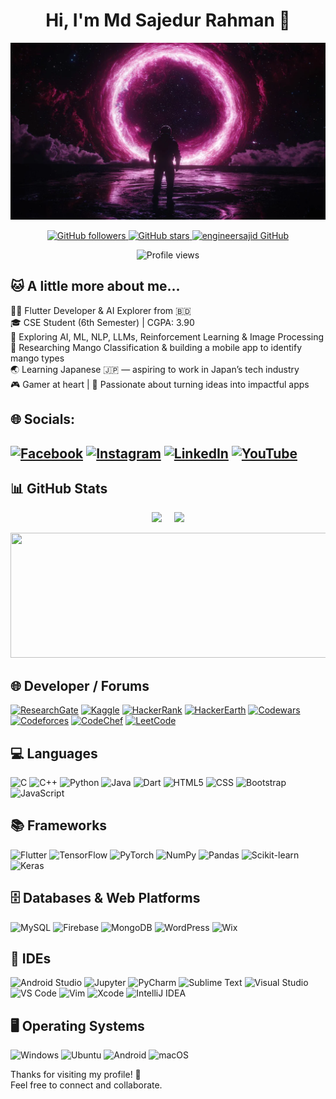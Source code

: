 <h1 align="center">Hi, I'm Md Sajedur Rahman 👋</h1>

<p align="center">
  <img src="space-traveler-horizon-ai-1920x1080-v0-es31zqkvpz2f1.webp" alt="retro futuristic banner" />
</p>

<p align="center">
  <a href="https://github.com/engineersajid">
    <img src="https://img.shields.io/github/followers/engineersajid?label=Followers&style=social" alt="GitHub followers" />
  </a>
  <a href="https://github.com/engineersajid">
    <img src="https://img.shields.io/github/stars/engineersajid?label=Stars&style=social" alt="GitHub stars" />
  </a>
  <a href="https://github.com/engineersajid">
    <img src="https://img.shields.io/badge/GitHub-engineersajid-blue?style=flat&logo=github" alt="engineersajid GitHub" />
  </a>
</p>

<p align="center">
  <img src="https://komarev.com/ghpvc/?username=engineersajid&label=Profile%20views&color=brightgreen" alt="Profile views" />
</p>

## 🐱 A little more about me...

👨‍💻 Flutter Developer & AI Explorer from 🇧🇩  
🎓 CSE Student (6th Semester) | CGPA: 3.90  
🧠 Exploring AI, ML, NLP, LLMs, Reinforcement Learning & Image Processing  
🥭 Researching Mango Classification & building a mobile app to identify mango types  
🌏 Learning Japanese 🇯🇵 — aspiring to work in Japan’s tech industry  
🎮 Gamer at heart | 🚀 Passionate about turning ideas into impactful apps  




## 🌐 Socials:

[![Facebook](https://img.shields.io/badge/Facebook-1877F2?style=for-the-badge&logo=facebook&logoColor=white)](https://facebook.com/programmer.sajid)
[![Instagram](https://img.shields.io/badge/Instagram-E4405F?style=for-the-badge&logo=instagram&logoColor=white)](https://instagram.com/developersajid)
[![LinkedIn](https://img.shields.io/badge/LinkedIn-0A66C2?style=for-the-badge&logo=linkedin&logoColor=white)](https://linkedin.com/in/developersajid)
[![YouTube](https://img.shields.io/badge/YouTube-FF0000?style=for-the-badge&logo=youtube&logoColor=white)](https://youtube.com/@explorermotivation)
---

## 📊 GitHub Stats

<p align="center">
  <img src="https://github-readme-stats.vercel.app/api?username=engineersajid&show_icons=true&theme=dark&count_private=true&hide_rank=false&card_width=300" height="200px" />
  &nbsp;&nbsp;&nbsp;
  <img src="https://github-readme-stats.vercel.app/api/top-langs/?username=engineersajid&layout=compact&theme=dark&card_width=300" height="200px" />
</p>

<p align="center">
  <img src="https://github-readme-streak-stats.herokuapp.com/?user=engineersajid&theme=dark&hide_border=false&date_format=M%20j%5B%2C%20Y%5D" width="820px" height="200px" />
</p>










## 🌐 Developer / Forums
[![ResearchGate](https://img.shields.io/badge/ResearchGate-00CCBB?style=for-the-badge&logo=ResearchGate&logoColor=white)](https://www.researchgate.net)
[![Kaggle](https://img.shields.io/badge/Kaggle-20BEFF?style=for-the-badge&logo=Kaggle&logoColor=white)](https://www.kaggle.com)
[![HackerRank](https://img.shields.io/badge/HackerRank-2EC866?style=for-the-badge&logo=HackerRank&logoColor=white)](https://www.hackerrank.com)
[![HackerEarth](https://img.shields.io/badge/HackerEarth-323754?style=for-the-badge&logo=HackerEarth&logoColor=white)](https://www.hackerearth.com)
[![Codewars](https://img.shields.io/badge/Codewars-B1361E?style=for-the-badge&logo=Codewars&logoColor=white)](https://www.codewars.com)
[![Codeforces](https://img.shields.io/badge/Codeforces-1F8ACB?style=for-the-badge)](https://codeforces.com)
[![CodeChef](https://img.shields.io/badge/CodeChef-5B4638?style=for-the-badge&logo=Codechef&logoColor=white)](https://www.codechef.com)
[![LeetCode](https://img.shields.io/badge/LeetCode-000000?style=for-the-badge&logo=LeetCode&logoColor=white)](https://leetcode.com)




## 💻 Languages

![C](https://img.shields.io/badge/C-00599C?style=for-the-badge&logo=c&logoColor=white)
![C++](https://img.shields.io/badge/C++-00599C?style=for-the-badge&logo=cplusplus&logoColor=white)
![Python](https://img.shields.io/badge/Python-3776AB?style=for-the-badge&logo=python&logoColor=white)
![Java](https://img.shields.io/badge/Java-ED8B00?style=for-the-badge&logo=java&logoColor=white)
![Dart](https://img.shields.io/badge/Dart-0175C2?style=for-the-badge&logo=dart&logoColor=white)
![HTML5](https://img.shields.io/badge/HTML5-E34F26?style=for-the-badge&logo=html5&logoColor=white)
![CSS](https://img.shields.io/badge/CSS3-1572B6?style=for-the-badge&logo=css3&logoColor=white)
![Bootstrap](https://img.shields.io/badge/Bootstrap-563D7C?style=for-the-badge&logo=bootstrap&logoColor=white)
![JavaScript](https://img.shields.io/badge/JavaScript-F7DF1E?style=for-the-badge&logo=javascript&logoColor=black)




## 📚 Frameworks

![Flutter](https://img.shields.io/badge/Flutter-02569B?style=for-the-badge&logo=flutter&logoColor=white) 
![TensorFlow](https://img.shields.io/badge/TensorFlow-FF6F00?style=for-the-badge&logo=TensorFlow&logoColor=white) 
![PyTorch](https://img.shields.io/badge/PyTorch-EE4C2C?style=for-the-badge&logo=PyTorch&logoColor=white) 
![NumPy](https://img.shields.io/badge/NumPy-013243?style=for-the-badge&logo=numpy&logoColor=white) 
![Pandas](https://img.shields.io/badge/Pandas-150458?style=for-the-badge&logo=pandas&logoColor=white) 
![Scikit-learn](https://img.shields.io/badge/Scikit--learn-F7931E?style=for-the-badge&logo=scikit-learn&logoColor=white) 
![Keras](https://img.shields.io/badge/Keras-D00000?style=for-the-badge&logo=keras&logoColor=white)




## 🗄️ Databases & Web Platforms

![MySQL](https://img.shields.io/badge/MySQL-4479A1?style=for-the-badge&logo=mysql&logoColor=white) 
![Firebase](https://img.shields.io/badge/Firebase-FFCA28?style=for-the-badge&logo=firebase&logoColor=black) 
![MongoDB](https://img.shields.io/badge/MongoDB-4EA94B?style=for-the-badge&logo=mongodb&logoColor=white) 
![WordPress](https://img.shields.io/badge/WordPress-21759B?style=for-the-badge&logo=wordpress&logoColor=white) 
![Wix](https://img.shields.io/badge/Wix-000000?style=for-the-badge&logo=wix&logoColor=white)




## 🧠 IDEs

![Android Studio](https://img.shields.io/badge/Android%20Studio-3DDC84?style=for-the-badge&logo=android-studio&logoColor=white) 
![Jupyter](https://img.shields.io/badge/Jupyter-F37626?style=for-the-badge&logo=jupyter&logoColor=white) 
![PyCharm](https://img.shields.io/badge/PyCharm-000000?style=for-the-badge&logo=pycharm&logoColor=white) 
![Sublime Text](https://img.shields.io/badge/Sublime_Text-FF9800?style=for-the-badge&logo=sublime-text&logoColor=white) 
![Visual Studio](https://img.shields.io/badge/Visual_Studio-5C2D91?style=for-the-badge&logo=visual-studio&logoColor=white) 
![VS Code](https://img.shields.io/badge/VS_Code-007ACC?style=for-the-badge&logo=visual-studio-code&logoColor=white) 
![Vim](https://img.shields.io/badge/VIM-019733?style=for-the-badge&logo=vim&logoColor=white) 
![Xcode](https://img.shields.io/badge/Xcode-1575F9?style=for-the-badge&logo=xcode&logoColor=white) 
![IntelliJ IDEA](https://img.shields.io/badge/IntelliJ_IDEA-000000?style=for-the-badge&logo=intellijidea&logoColor=white)




## 🖥️ Operating Systems

![Windows](https://img.shields.io/badge/Windows-0078D6?style=for-the-badge&logo=windows&logoColor=white) 
![Ubuntu](https://img.shields.io/badge/Ubuntu-E95420?style=for-the-badge&logo=ubuntu&logoColor=white) 
![Android](https://img.shields.io/badge/Android-3DDC84?style=for-the-badge&logo=android&logoColor=white) 
![macOS](https://img.shields.io/badge/macOS-000000?style=for-the-badge&logo=apple&logoColor=white)


Thanks for visiting my profile! 🚀  
Feel free to connect and collaborate.
